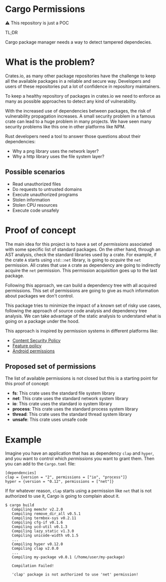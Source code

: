 # Cargo Permissions

:warning: This repository is just a POC

TL;DR

Cargo package manager needs a way to detect tampered dependecies.

# What is the problem?

Crates.io, as many other package repositories have the challenge to keep all
the available packages in a reliable and secure way. Developers and users
of these repositories put a lot of confidence in repository maintainers.

To keep a healthy repository of packages in crates.io we need to enforce as
many as possible approaches to detect any kind of vulnerability.

With the increased use of dependencies between packages, the risk of
vulnerability propagation increases. A small security problem in a famous
crate can lead to a huge problem in many projects. We have seen many security
problems like this one in other platforms like NPM.

Rust developers need a tool to answer those questions about their dependencies:

- Why a png library uses the network layer?
- Why a http library uses the file system layer?

## Possible scenarios

- Read unauthorized files
- Do requests to untrusted domains
- Execute unauthorized programs
- Stolen information
- Stolen CPU resources
- Execute code unsafely

# Proof of concept

The main idea for this project is to have a set of _permissions_ associated
with some specific list of standard packages. On the other hand, through an AST
analysis, check the standard libraries used by a crate. For example, if the crate
`A` starts using `std::net` library, is going to _acquire_ the `net` permission. All
crates that use `A` crate as dependency are going to indirectly acquire the `net`
permission. This permission acquisition goes up to the last package.

Following this approach, we can build a dependency tree with all acquired
permissions. This set of permissions are going to give as much information
about packages we don't control.

This package tries to minimize the impact of a known set of risky use cases,
following the approach of source code analysis and dependency tree analysis. We
can take advantage of the static analysis to understand what is going on a
package under the hood.

This approach is inspired by permission systems in different platforms like:

- [Content Security Policy](https://developer.mozilla.org/en-US/docs/Web/HTTP/CSP)
- [Feature policy](https://developer.mozilla.org/en-US/docs/Web/HTTP/Headers/Feature-Policy)
- [Android permissions](https://developer.android.com/guide/topics/permissions/overview)

## Proposed set of permissions

The list of available permissions is not closed but this is a starting point
for this proof of concept:

- **fs**: This crate uses the standard file system library
- **net**: This crate uses the standard network system library
- **io**: This crate uses the standard io system library
- **process**: This crate uses the standard process system library
- **thread**: This crate uses the standard thread system library
- **unsafe**: This crate uses unsafe code

# Example

Imagine you have an application that has as dependency `clap` and `hyper`, and
you want to control which _permissions_ you want to grant them. Then you can
add to the `Cargo.toml` file:

```
[dependencies]
clap = {version = "2", permissions = ["io", "process"]}
hyper = {version = "0.12", permissions = ["net"]}
```

If for whatever reason, `clap` starts using a permission like `net` that
is not authorized to use it, Cargo is going to complain about it.

```
$ cargo build
   Compiling memchr v2.2.0
   Compiling remove_dir_all v0.5.1
   Compiling termbox-sys v0.2.11
   Compiling cfg-if v0.1.6
   Compiling ucd-util v0.1.3
   Compiling lazy_static v1.3.0
   Compiling unicode-width v0.1.5
   ...
   Compiling hyper v0.12.0
   Compiling clap v2.0.0
   ...
   Compiling my-package v0.0.1 (/home/user/my-package)

   Compilation Failed!

   'clap' package is not authorized to use 'net' permission!
```
